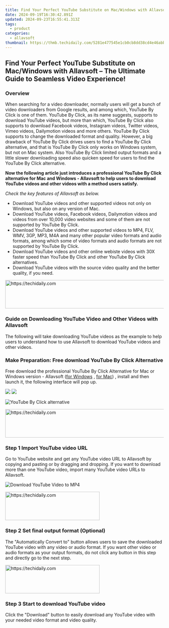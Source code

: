 ```yaml
---
title: Find Your Perfect YouTube Substitute on Mac/Windows with Allavsoft – The Ultimate Guide to Seamless Video Experience!
date: 2024-09-19T16:30:42.891Z
updated: 2024-09-23T16:55:41.313Z
tags:
  - product
categories:
  - allavsoft
thumbnail: https://thmb.techidaily.com/5281e477545e1cb0cb8dd38cd4e46abb0b9705463fafab5020264a61cbf6a196.jpg
---
```


## Find Your Perfect YouTube Substitute on Mac/Windows with Allavsoft – The Ultimate Guide to Seamless Video Experience!

### Overview

When searching for a video downloader, normally users will get a bunch of video downloaders from Google results, and among which, YouTube By Click is one of them. YouTube By Click, as its name suggests, supports to download YouTube videos, but more than which, YouTube By Click also supports to download Facebook videos, Instagram videos, Twitter videos, Vimeo videos, Dailymotion videos and more others. YouTube By Click supports to change the downloaded format and quality. However, a big drawback of YouTube By Click drives users to find a YouTube By Click alternative, and that is YouTube By Click only works on Windows system, but not on Mac system. Also YouTube By Click limited output formats and a little slower downloading speed also quicken speed for users to find the YouTube By Click alternative.

**Now the following article just introduces a professional YouTube By Click alternative for Mac and Windows - Allavsoft to help users to download YouTube videos and other videos with a method users satisfy.**

_Check the key features of Allavsoft as below._

* Download YouTube videos and other supported videos not only on Windows, but also on any version of Mac.
* Download YouTube videos, Facebook videos, Dailymotion videos and videos from over 10,000 video websites and some of them are not supported by YouTube By Click.
* Download YouTube videos and other supported videos to MP4, FLV, WMV, 3GP, MP3, M4A and many other popular video formats and audio formats, among which some of video formats and audio formats are not supported by YouTube By Click.
* Download YouTube videos and other online webiste videos with 30X faster speed than YouTube By Click and other YouTube By Click alternatives.
* Download YouTube videos with the source video quality and the better quality, if you need.

<!-- affiliate ads begin -->
<a href="https://appsumo.8odi.net/c/5597632/2068416/7443" target="_top" id="2068416">
  <img src="//a.impactradius-go.com/display-ad/7443-2068416" border="0" alt="https://techidaily.com" width="728" height="90"/>
</a>
<img height="0" width="0" src="https://appsumo.8odi.net/i/5597632/2068416/7443" style="position:absolute;visibility:hidden;" border="0" />
<!-- affiliate ads end -->

### Guide on Downloading YouTube Video and Other Videos with Allavsoft

The following will take downloading YouTube videos as the example to help users to understand how to use Allavsoft to download YouTube videos and other videos.

### Make Preparation: Free download YouTube By Click Alternative

Free download the professional YouTube By Click Alternative for Mac or Windows version - Allavsoft ([for Windows](https://tools.techidaily.com/allavsoft/products/) , [for Mac](https://tools.techidaily.com/allavsoft/products/)) , install and then launch it, the following interface will pop up.

[![](https://www.allavsoft.com/how-to/../images/how-to/free-download-win.jpg)](https://tools.techidaily.com/allavsoft/products/) [![](https://www.allavsoft.com/how-to/../images/how-to/free-download-mac.jpg)](https://tools.techidaily.com/allavsoft/products/)

![YouTube By Click alternative](https://www.allavsoft.com/how-to/../images/allavsoft/screen-shot-600.jpg)

<!-- affiliate ads begin -->
<a href="https://aligracehair.sjv.io/c/5597632/1975841/19272" target="_top" id="1975841">
  <img src="//a.impactradius-go.com/display-ad/19272-1975841" border="0" alt="https://techidaily.com" width="728" height="90"/>
</a>
<img height="0" width="0" src="https://aligracehair.sjv.io/i/5597632/1975841/19272" style="position:absolute;visibility:hidden;" border="0" />
<!-- affiliate ads end -->

### Step 1 Import YouTube video URL

Go to YouTube website and get any YouTube video URL to Allavsoft by copying and pasting or by dragging and dropping. If you want to download more than one YouTube video, import many YouTube video URLs to Allavsoft.

![Download YouTube Video to MP4](https://www.allavsoft.com/how-to/../images/how-to/download-rtmp-video/download-rtmp-video.jpg)

<!-- affiliate ads begin -->
<a href="https://aligracehair.sjv.io/c/5597632/2087262/19272" target="_top" id="2087262">
  <img src="//a.impactradius-go.com/display-ad/19272-2087262" border="0" alt="https://techidaily.com" width="300" height="90"/>
</a>
<img height="0" width="0" src="https://aligracehair.sjv.io/i/5597632/2087262/19272" style="position:absolute;visibility:hidden;" border="0" />
<!-- affiliate ads end -->

### Step 2 Set final output format (Optional)

The "Automatically Convert to" button allows users to save the downloaded YouTube video with any video or audio format. If you want other video or audio formats as your output formats, do not click any button in this step and directly go to the next step.

<!-- affiliate ads begin -->
<a href="https://aligracehair.sjv.io/c/5597632/1880940/19272" target="_top" id="1880940">
  <img src="//a.impactradius-go.com/display-ad/19272-1880940" border="0" alt="https://techidaily.com" width="300" height="90"/>
</a>
<img height="0" width="0" src="https://aligracehair.sjv.io/i/5597632/1880940/19272" style="position:absolute;visibility:hidden;" border="0" />
<!-- affiliate ads end -->

### Step 3 Start to download YouTube video

Click the "Download" button to easily download any YouTube video with your needed video format and video quality.

<ins class="adsbygoogle"
     style="display:block"
     data-ad-format="autorelaxed"
     data-ad-client="ca-pub-7571918770474297"
     data-ad-slot="1223367746"></ins>

<ins class="adsbygoogle"
     style="display:block"
     data-ad-client="ca-pub-7571918770474297"
     data-ad-slot="8358498916"
     data-ad-format="auto"
     data-full-width-responsive="true"></ins>



